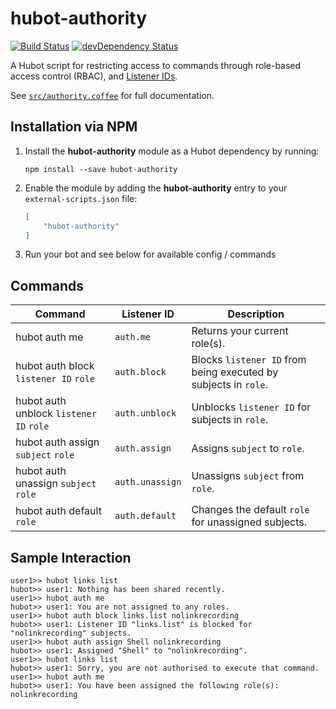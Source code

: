 # hubot-authority

[![Build Status](https://travis-ci.org/ClaudeBot/hubot-authority.svg)](https://travis-ci.org/ClaudeBot/hubot-authority)
[![devDependency Status](https://david-dm.org/ClaudeBot/hubot-authority/dev-status.svg)](https://david-dm.org/ClaudeBot/hubot-authority#info=devDependencies)

A Hubot script for restricting access to commands through role-based access control (RBAC), and [Listener IDs][listenerids].

See [`src/authority.coffee`](src/authority.coffee) for full documentation.


## Installation via NPM

1. Install the **hubot-authority** module as a Hubot dependency by running:

    ```
    npm install --save hubot-authority
    ```

2. Enable the module by adding the **hubot-authority** entry to your `external-scripts.json` file:

    ```json
    [
        "hubot-authority"
    ]
    ```

3. Run your bot and see below for available config / commands


## Commands

Command | Listener ID | Description
--- | --- | ---
hubot auth me | `auth.me` | Returns your current role(s).
hubot auth block `listener ID` `role` | `auth.block` | Blocks `listener ID` from being executed by subjects in `role`.
hubot auth unblock `listener ID` `role` | `auth.unblock` | Unblocks `listener ID` for subjects in `role`.
hubot auth assign `subject` `role` | `auth.assign` | Assigns `subject` to `role`.
hubot auth unassign `subject` `role` | `auth.unassign` | Unassigns `subject` from `role`.
hubot auth default `role` | `auth.default` | Changes the default `role` for unassigned subjects.


## Sample Interaction

```
user1>> hubot links list
hubot>> user1: Nothing has been shared recently.
user1>> hubot auth me
hubot>> user1: You are not assigned to any roles.
user1>> hubot auth block links.list nolinkrecording
hubot>> user1: Listener ID "links.list" is blocked for "nolinkrecording" subjects.
user1>> hubot auth assign Shell nolinkrecording
hubot>> user1: Assigned "Shell" to "nolinkrecording".
user1>> hubot links list
hubot>> user1: Sorry, you are not authorised to execute that command.
user1>> hubot auth me
hubot>> user1: You have been assigned the following role(s): nolinkrecording
```


[listenerids]: https://hubot.github.com/docs/scripting/#listener-metadata